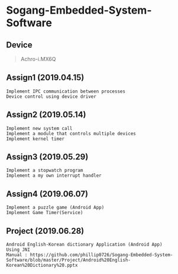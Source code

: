 # Sogang-Embedded-System-Software

## Device
> Achro-i.MX6Q

## Assign1 (2019.04.15)
```
Implement IPC communication between processes
Device control using device driver
```
## Assign2 (2019.05.14)
```
Implement new system call
Implement a module that controls multiple devices
Implement kernel timer
```
## Assign3 (2019.05.29)
```
Implement a stopwatch program
Implement a my own interrupt handler
```

## Assign4 (2019.06.07)
```
Implement a puzzle game (Android App)
Implement Game Timer(Service)
```

## Project (2019.06.28)
```
Android English-Korean dictionary Application (Android App)
Using JNI
Manual : https://github.com/phillip0726/Sogang-Embedded-System-Software/blob/master/Project/Android%20English-Korean%20Dictionary%20.pptx
```
